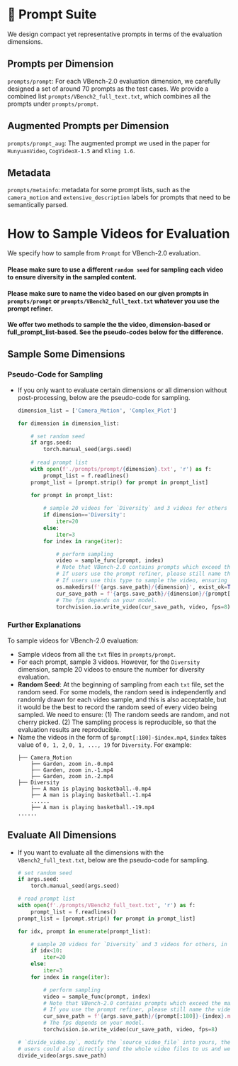 # :bookmark_tabs: Prompt Suite

We design compact yet representative prompts in terms of the evaluation dimensions.


## Prompts per Dimension
`prompts/prompt`: For each VBench-2.0 evaluation dimension, we carefully designed a set of around 70 prompts as the test cases.
We provide a combined list `prompts/VBench2_full_text.txt`, which combines all the prompts under `prompts/prompt`.

## Augmented Prompts per Dimension
`prompts/prompt_aug`: The augmented prompt we used in the paper for `HunyuanVideo`, `CogVideoX-1.5` and `Kling 1.6`.

## Metadata
`prompts/metainfo`: metadata for some prompt lists, such as the `camera_motion` and `extensive_description` labels for prompts that need to be semantically parsed.


# How to Sample Videos for Evaluation

We specify how to sample from `Prompt` for VBench-2.0 evaluation. 
#### Please make sure to use a different `random seed` for sampling each video to ensure diversity in the sampled content.
#### Please make sure to name the video based on our given prompts in `prompts/prompt` or `prompts/VBench2_full_text.txt` whatever you use the prompt refiner.
#### We offer two methods to sample the the video, dimension-based or full_prompt_list-based. See the pseudo-codes below for the difference.
## Sample Some Dimensions

### Pseudo-Code for Sampling
- If you only want to evaluate certain dimensions or all dimension without post-processing, below are the pseudo-code for sampling.
    ```python
    dimension_list = ['Camera_Motion', 'Complex_Plot']

    for dimension in dimension_list:

        # set random seed
        if args.seed:
            torch.manual_seed(args.seed)    
        
        # read prompt list
        with open(f'./prompts/prompt/{dimension}.txt', 'r') as f:
            prompt_list = f.readlines()
        prompt_list = [prompt.strip() for prompt in prompt_list]
        
        for prompt in prompt_list:

            # sample 20 videos for `Diversity` and 3 videos for others
            if dimension=='Diversity':
                iter=20
            else:
                iter=3
            for index in range(iter):

                # perform sampling
                video = sample_func(prompt, index)    
                # Note that VBench-2.0 contains prompts which exceed the max length of naming, so we use the first 180 characters of the prompt as the name.
                # If users use the prompt refiner, please still name the video by our given prompts.
                # If users use this type to sample the video, ensuring that the video is saved based on the dimension as the prompts between dimensions have overlap.
                os.makedirs(f'{args.save_path}/{dimension}', exist_ok=True)
                cur_save_path = f'{args.save_path}/{dimension}/{prompt[:180]}-{index}.mp4'
                # The fps depends on your model.
                torchvision.io.write_video(cur_save_path, video, fps=8)
    ```

### Further Explanations

To sample videos for VBench-2.0 evaluation:
- Sample videos from all the `txt` files in `prompts/prompt`. 
- For each prompt, sample 3 videos. However, for the `Diversity` dimension, sample 20 videos to ensure the number for diversity evaluation.
- **Random Seed**: At the beginning of sampling from each `txt` file, set the random seed. For some models, the random seed is independently and randomly drawn for each video sample, and this is also acceptable, but it would be the best to record the random seed of every video being sampled. We need to ensure: (1) The random seeds are random, and not cherry picked. (2) The sampling process is reproducible, so that the evaluation results are reproducible.
- Name the videos in the form of `$prompt[:180]-$index.mp4`, `$index` takes value of `0, 1, 2`, `0, 1, ..., 19` for `Diversity`. For example:
    ```   
    ├── Camera_Motion                
        ├── Garden, zoom in.-0.mp4                                       
        ├── Garden, zoom in.-1.mp4                                       
        ├── Garden, zoom in.-2.mp4  
    ├── Diversity                                     
        ├── A man is playing basketball.-0.mp4                                                                      
        ├── A man is playing basketball.-1.mp4                                                                      
        ......                                                                     
        ├── A man is playing basketball.-19.mp4 
    ......
    ```
## Evaluate All Dimensions

- If you want to evaluate all the dimensions with the `VBench2_full_text.txt`, below are the pseudo-code for sampling.
    ```python
    # set random seed
    if args.seed:
        torch.manual_seed(args.seed)    
    
    # read prompt list
    with open(f'./prompts/VBench2_full_text.txt', 'r') as f:
        prompt_list = f.readlines()
    prompt_list = [prompt.strip() for prompt in prompt_list]
    
    for idx, prompt in enumerate(prompt_list):

        # sample 20 videos for `Diversity` and 3 videos for others, in `VBench2_full_text.txt`, we put the prompts of `Diversity` in the beginning.
        if idx<10:
            iter=20
        else:
            iter=3
        for index in range(iter):

            # perform sampling
            video = sample_func(prompt, index)    
            # Note that VBench-2.0 contains prompts which exceed the max length of naming, so we use the first 180 characters of the prompt as the name.
            # If you use the prompt refiner, please still name the video by our given prompts.
            cur_save_path = f'{args.save_path}/{prompt[:180]}-{index}.mp4'
            # The fps depends on your model.
            torchvision.io.write_video(cur_save_path, video, fps=8)
    
    # `divide_video.py`, modify the `source_video_file` into yours, the `target_video_file` is set to `vbench2_videos` as default.
    # users could also directly send the whole video files to us and we will do the remaining process.
    divide_video(args.save_path) 
    ```